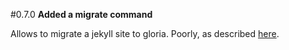 #0.7.0
**Added a migrate command**

Allows to migrate a jekyll site to gloria. Poorly,
as described [here](https://github.com/dvidsilva/gloria/issues/15).